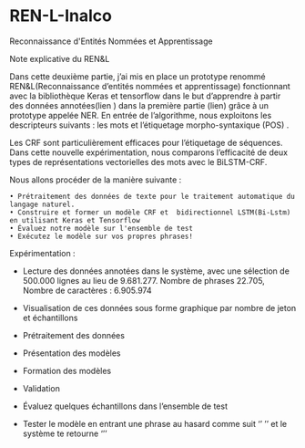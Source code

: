# REN-L-Inalco
Reconnaissance d'Entités Nommées et Apprentissage 

Note explicative du REN&L

Dans cette deuxième partie, j’ai mis en place un prototype renommé REN&L(Reconnaissance d’entités nommées et apprentissage) fonctionnant avec la bibliothèque Keras et tensorflow dans le but d’apprendre à partir des données annotées(lien ) dans la première partie (lien) grâce à un prototype appelée NER.
En entrée de l’algorithme, nous exploitons les descripteurs suivants : les mots et l’étiquetage morpho-syntaxique (POS) .

Les CRF sont particulièrement efficaces pour l’étiquetage de séquences.
Dans cette nouvelle expérimentation, nous comparons l’efficacité de deux types de représentations vectorielles des mots avec le BiLSTM-CRF. 

Nous allons  procéder de la manière suivante :

    • Prétraitement des données de texte pour le traitement automatique du langage naturel.
    • Construire et former un modèle CRF et  bidirectionnel LSTM(Bi-Lstm) en utilisant Keras et Tensorflow
    • Évaluez notre modèle sur l'ensemble de test
    • Exécutez le modèle sur vos propres phrases!            

Expérimentation :

- Lecture des données annotées dans le système, avec une sélection de 500.000 lignes au lieu de 9.681.277.
Nombre de phrases 22.705, 
Nombre de caractères : 6.905.974

- Visualisation de ces données sous forme graphique par nombre de jeton et échantillons

- Prétraitement des données

- Présentation des modèles

- Formation des modèles

- Validation

- Évaluez quelques échantillons dans l’ensemble de test

- Tester le modèle en entrant une phrase au hasard comme suit ‘’ ’’ et le système te retourne ‘’’

 
